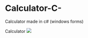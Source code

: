 # Calculator-C-
Calculator made in c# (windows forms)

<p style="align: center">Calculator <img src="https://user-images.githubusercontent.com/78105136/180776148-3ec5fcd6-fef3-4d5e-b864-f3eb0e02120c.png"></p>
